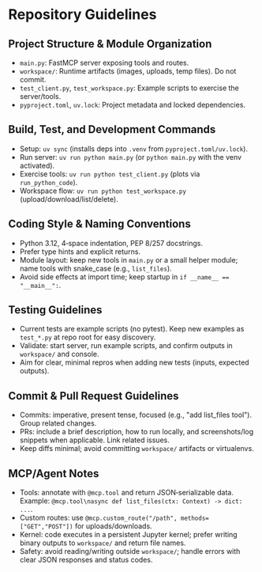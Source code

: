 # Repository Guidelines

## Project Structure & Module Organization
- `main.py`: FastMCP server exposing tools and routes.
- `workspace/`: Runtime artifacts (images, uploads, temp files). Do not commit.
- `test_client.py`, `test_workspace.py`: Example scripts to exercise the server/tools.
- `pyproject.toml`, `uv.lock`: Project metadata and locked dependencies.

## Build, Test, and Development Commands
- Setup: `uv sync` (installs deps into `.venv` from `pyproject.toml/uv.lock`).
- Run server: `uv run python main.py` (or `python main.py` with the venv activated).
- Exercise tools: `uv run python test_client.py` (plots via `run_python_code`).
- Workspace flow: `uv run python test_workspace.py` (upload/download/list/delete).

## Coding Style & Naming Conventions
- Python 3.12, 4‑space indentation, PEP 8/257 docstrings.
- Prefer type hints and explicit returns.
- Module layout: keep new tools in `main.py` or a small helper module; name tools with snake_case (e.g., `list_files`).
- Avoid side effects at import time; keep startup in `if __name__ == "__main__":`.

## Testing Guidelines
- Current tests are example scripts (no pytest). Keep new examples as `test_*.py` at repo root for easy discovery.
- Validate: start server, run example scripts, and confirm outputs in `workspace/` and console.
- Aim for clear, minimal repros when adding new tests (inputs, expected outputs).

## Commit & Pull Request Guidelines
- Commits: imperative, present tense, focused (e.g., "add list_files tool"). Group related changes.
- PRs: include a brief description, how to run locally, and screenshots/log snippets when applicable. Link related issues.
- Keep diffs minimal; avoid committing `workspace/` artifacts or virtualenvs.

## MCP/Agent Notes
- Tools: annotate with `@mcp.tool` and return JSON‑serializable data. Example: `@mcp.tool\nasync def list_files(ctx: Context) -> dict: ...`.
- Custom routes: use `@mcp.custom_route("/path", methods=["GET","POST"])` for uploads/downloads.
- Kernel: code executes in a persistent Jupyter kernel; prefer writing binary outputs to `workspace/` and return file names.
- Safety: avoid reading/writing outside `workspace/`; handle errors with clear JSON responses and status codes.
